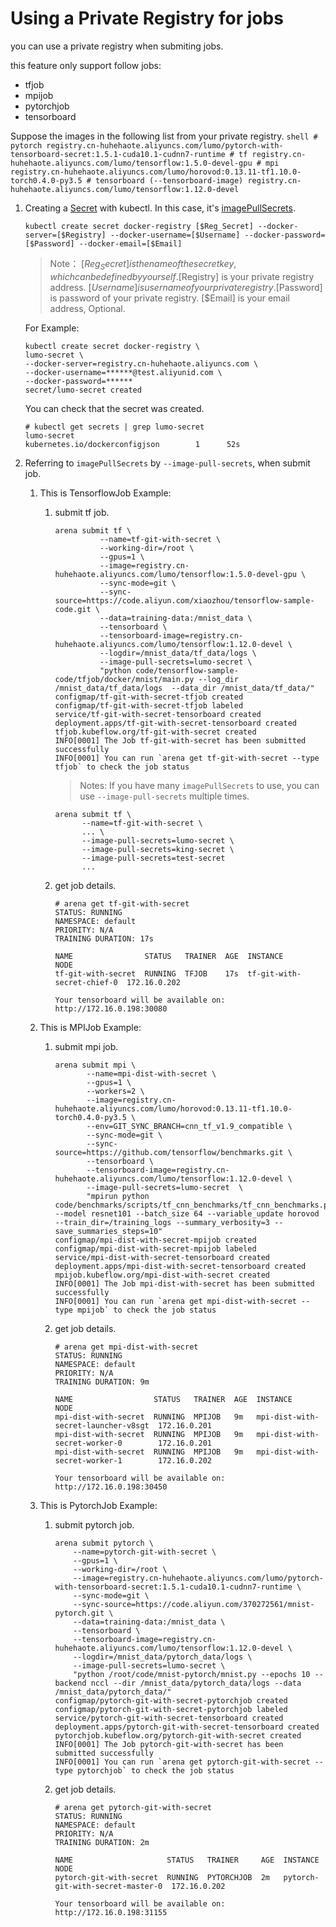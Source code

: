# Using a Private Registry for jobs

you can use a private registry when submiting jobs.

this feature only support follow jobs:

* tfjob
* mpijob
* pytorchjob
* tensorboard

Suppose the images in the following list from your private registry.
    ```shell
    # pytorch
    registry.cn-huhehaote.aliyuncs.com/lumo/pytorch-with-tensorboard-secret:1.5.1-cuda10.1-cudnn7-runtime
    # tf
    registry.cn-huhehaote.aliyuncs.com/lumo/tensorflow:1.5.0-devel-gpu
    # mpi
    registry.cn-huhehaote.aliyuncs.com/lumo/horovod:0.13.11-tf1.10.0-torch0.4.0-py3.5
    # tensorboard (--tensorboard-image)
    registry.cn-huhehaote.aliyuncs.com/lumo/tensorflow:1.12.0-devel
    ```


1. Creating a [Secret](https://kubernetes.io/docs/concepts/configuration/secret/) with kubectl. 
In this case, it's [imagePullSecrets](https://kubernetes.io/docs/concepts/containers/images/). 
    ```shell script
    kubectl create secret docker-registry [$Reg_Secret] --docker-server=[$Registry] --docker-username=[$Username] --docker-password=[$Password] --docker-email=[$Email]
    ```
    > Note：
    > [$Reg_Secret] is the name of the secret key, which can be defined by yourself.
    > [$Registry] is your private registry address.
    > [$Username] is username of your private registry.
    > [$Password] is password of your private registry.
    > [$Email] is your email address, Optional.

    For Example:
    ```shell
    kubectl create secret docker-registry \
    lumo-secret \
    --docker-server=registry.cn-huhehaote.aliyuncs.com \
    --docker-username=******@test.aliyunid.com \
    --docker-password=******
    secret/lumo-secret created
    ```
    You can check that the secret was created.
    ```shell
    # kubectl get secrets | grep lumo-secret
    lumo-secret                                       kubernetes.io/dockerconfigjson        1      52s
    ```
   
2. Referring to `imagePullSecrets` by `--image-pull-secrets`, when submit job.
    1. This is TensorflowJob Example:
        1. submit tf job.
            ```shell
            arena submit tf \
                      --name=tf-git-with-secret \
                      --working-dir=/root \
                      --gpus=1 \
                      --image=registry.cn-huhehaote.aliyuncs.com/lumo/tensorflow:1.5.0-devel-gpu \
                      --sync-mode=git \
                      --sync-source=https://code.aliyun.com/xiaozhou/tensorflow-sample-code.git \
                      --data=training-data:/mnist_data \
                      --tensorboard \
                      --tensorboard-image=registry.cn-huhehaote.aliyuncs.com/lumo/tensorflow:1.12.0-devel \
                      --logdir=/mnist_data/tf_data/logs \
                      --image-pull-secrets=lumo-secret \
                      "python code/tensorflow-sample-code/tfjob/docker/mnist/main.py --log_dir /mnist_data/tf_data/logs  --data_dir /mnist_data/tf_data/"
            configmap/tf-git-with-secret-tfjob created
            configmap/tf-git-with-secret-tfjob labeled
            service/tf-git-with-secret-tensorboard created
            deployment.apps/tf-git-with-secret-tensorboard created
            tfjob.kubeflow.org/tf-git-with-secret created
            INFO[0001] The Job tf-git-with-secret has been submitted successfully
            INFO[0001] You can run `arena get tf-git-with-secret --type tfjob` to check the job status
            ```
           > Notes:
           > If you have many `imagePullSecrets` to use, you can use `--image-pull-secrets` multiple times.
           ```shell
           arena submit tf \
                 --name=tf-git-with-secret \
                 ... \
                 --image-pull-secrets=lumo-secret \
                 --image-pull-secrets=king-secret \
                 --image-pull-secrets=test-secret
                 ...   
           ```
        2. get job details.
           ```shell 
           # arena get tf-git-with-secret
           STATUS: RUNNING
           NAMESPACE: default
           PRIORITY: N/A
           TRAINING DURATION: 17s
           
           NAME                STATUS   TRAINER  AGE  INSTANCE                    NODE
           tf-git-with-secret  RUNNING  TFJOB    17s  tf-git-with-secret-chief-0  172.16.0.202
           
           Your tensorboard will be available on:
           http://172.16.0.198:30080
           ```
            
    2. This is MPIJob Example:
       1. submit mpi job.
           ```shell 
           arena submit mpi \
                  --name=mpi-dist-with-secret \
                  --gpus=1 \
                  --workers=2 \
                  --image=registry.cn-huhehaote.aliyuncs.com/lumo/horovod:0.13.11-tf1.10.0-torch0.4.0-py3.5 \
                  --env=GIT_SYNC_BRANCH=cnn_tf_v1.9_compatible \
                  --sync-mode=git \
                  --sync-source=https://github.com/tensorflow/benchmarks.git \
                  --tensorboard \
                  --tensorboard-image=registry.cn-huhehaote.aliyuncs.com/lumo/tensorflow:1.12.0-devel \
                  --image-pull-secrets=lumo-secret  \
                  "mpirun python code/benchmarks/scripts/tf_cnn_benchmarks/tf_cnn_benchmarks.py --model resnet101 --batch_size 64 --variable_update horovod --train_dir=/training_logs --summary_verbosity=3 --save_summaries_steps=10"
           configmap/mpi-dist-with-secret-mpijob created
           configmap/mpi-dist-with-secret-mpijob labeled
           service/mpi-dist-with-secret-tensorboard created
           deployment.apps/mpi-dist-with-secret-tensorboard created
           mpijob.kubeflow.org/mpi-dist-with-secret created
           INFO[0001] The Job mpi-dist-with-secret has been submitted successfully
           INFO[0001] You can run `arena get mpi-dist-with-secret --type mpijob` to check the job status
           ```
       2. get job details.
          ```shell 
          # arena get mpi-dist-with-secret
          STATUS: RUNNING
          NAMESPACE: default
          PRIORITY: N/A
          TRAINING DURATION: 9m
          
          NAME                  STATUS   TRAINER  AGE  INSTANCE                             NODE
          mpi-dist-with-secret  RUNNING  MPIJOB   9m   mpi-dist-with-secret-launcher-v8sgt  172.16.0.201
          mpi-dist-with-secret  RUNNING  MPIJOB   9m   mpi-dist-with-secret-worker-0        172.16.0.201
          mpi-dist-with-secret  RUNNING  MPIJOB   9m   mpi-dist-with-secret-worker-1        172.16.0.202
          
          Your tensorboard will be available on:
          http://172.16.0.198:30450
          ```
       
    3. This is PytorchJob Example:
       1. submit pytorch job.
           ```shell
           arena submit pytorch \
               --name=pytorch-git-with-secret \
               --gpus=1 \
               --working-dir=/root \
               --image=registry.cn-huhehaote.aliyuncs.com/lumo/pytorch-with-tensorboard-secret:1.5.1-cuda10.1-cudnn7-runtime \
               --sync-mode=git \
               --sync-source=https://code.aliyun.com/370272561/mnist-pytorch.git \
               --data=training-data:/mnist_data \
               --tensorboard \
               --tensorboard-image=registry.cn-huhehaote.aliyuncs.com/lumo/tensorflow:1.12.0-devel \
               --logdir=/mnist_data/pytorch_data/logs \
               --image-pull-secrets=lumo-secret \
               "python /root/code/mnist-pytorch/mnist.py --epochs 10 --backend nccl --dir /mnist_data/pytorch_data/logs --data /mnist_data/pytorch_data/"
           configmap/pytorch-git-with-secret-pytorchjob created
           configmap/pytorch-git-with-secret-pytorchjob labeled
           service/pytorch-git-with-secret-tensorboard created
           deployment.apps/pytorch-git-with-secret-tensorboard created
           pytorchjob.kubeflow.org/pytorch-git-with-secret created
           INFO[0001] The Job pytorch-git-with-secret has been submitted successfully
           INFO[0001] You can run `arena get pytorch-git-with-secret --type pytorchjob` to check the job status
           ```
       2. get job details.
          ```shell 
          # arena get pytorch-git-with-secret
          STATUS: RUNNING
          NAMESPACE: default
          PRIORITY: N/A
          TRAINING DURATION: 2m
          
          NAME                     STATUS   TRAINER     AGE  INSTANCE                          NODE
          pytorch-git-with-secret  RUNNING  PYTORCHJOB  2m   pytorch-git-with-secret-master-0  172.16.0.202
          
          Your tensorboard will be available on:
          http://172.16.0.198:31155
          ```
       
                                                                                                                                                                                                                                                                                                                                                                                                                                                                                                                                                                                                                                                                                                                                                                                                                                                                                                                                                                                                                                                                                                                                                                                                                                                                                                                                                                                                                                                                                                                                                                                                                                                                                                                                                                                                                                                                                                                                                                                                                                                                                                                                                                                                                                                                                                                                                                                                                                                                                                                                                                                                                                                                                                                                                                                                                                                                                                                                                                                                                                                                                                                                                                                                                                                                                                                                                                                                                                                                                                                                                                                                                                                                                                                                                                                                                                                                                                                                                                                                                                                                                                  